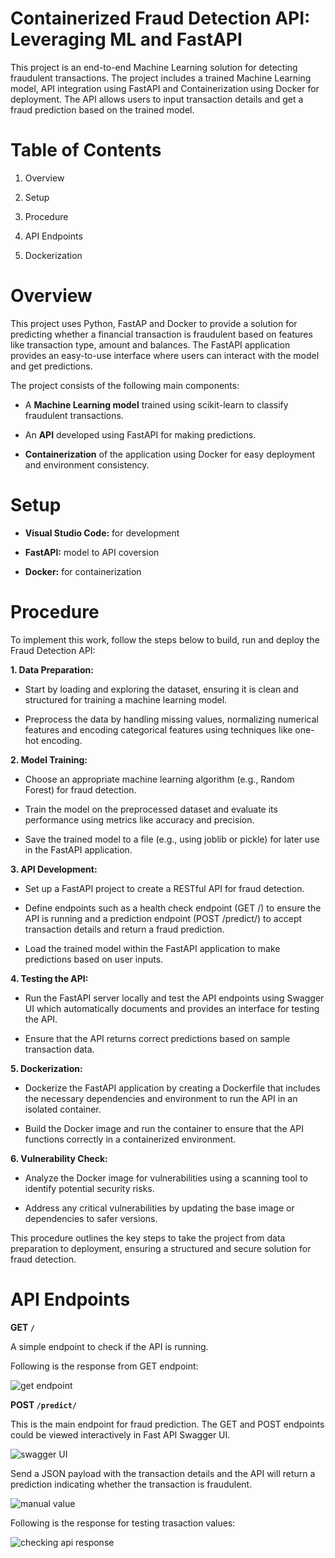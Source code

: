 # Containerized Fraud Detection API: Leveraging ML and FastAPI

This project is an end-to-end Machine Learning solution for detecting fraudulent transactions. The project includes a trained Machine Learning model, API integration using FastAPI and Containerization using Docker for deployment. The API allows users to input transaction details and get a fraud prediction based on the trained model.

# Table of Contents

1. Overview
  
2. Setup

3. Procedure

4. API Endpoints
  
5. Dockerization

# Overview

This project uses Python, FastAP and Docker to provide a solution for predicting whether a financial transaction is fraudulent based on features like transaction type, amount and balances. The FastAPI application provides an easy-to-use interface where users can interact with the model and get predictions.

The project consists of the following main components:

- A **Machine Learning model** trained using scikit-learn to classify fraudulent transactions.

- An **API** developed using FastAPI for making predictions.

- **Containerization** of the application using Docker for easy deployment and environment consistency.

# Setup

- **Visual Studio Code:** for development

- **FastAPI:** model to API coversion

- **Docker:** for containerization

# Procedure

To implement this work, follow the steps below to build, run and deploy the Fraud Detection API:

**1. Data Preparation:**

- Start by loading and exploring the dataset, ensuring it is clean and structured for training a machine learning model.

- Preprocess the data by handling missing values, normalizing numerical features and encoding categorical features using techniques like one-hot encoding.

**2. Model Training:**

- Choose an appropriate machine learning algorithm (e.g., Random Forest) for fraud detection.

- Train the model on the preprocessed dataset and evaluate its performance using metrics like accuracy and precision.

- Save the trained model to a file (e.g., using joblib or pickle) for later use in the FastAPI application.

**3. API Development:**

- Set up a FastAPI project to create a RESTful API for fraud detection.

- Define endpoints such as a health check endpoint (GET /) to ensure the API is running and a prediction endpoint (POST /predict/) to accept transaction details and return a fraud prediction.

- Load the trained model within the FastAPI application to make predictions based on user inputs.

**4. Testing the API:**

- Run the FastAPI server locally and test the API endpoints using Swagger UI which automatically documents and provides an interface for testing the API.

- Ensure that the API returns correct predictions based on sample transaction data.

**5. Dockerization:**

- Dockerize the FastAPI application by creating a Dockerfile that includes the necessary dependencies and environment to run the API in an isolated container.

- Build the Docker image and run the container to ensure that the API functions correctly in a containerized environment.

**6. Vulnerability Check:**

- Analyze the Docker image for vulnerabilities using a scanning tool to identify potential security risks.

- Address any critical vulnerabilities by updating the base image or dependencies to safer versions.

This procedure outlines the key steps to take the project from data preparation to deployment, ensuring a structured and secure solution for fraud detection.

# API Endpoints

**GET `/`**

A simple endpoint to check if the API is running.

Following is the response from GET endpoint:

![get endpoint](https://github.com/user-attachments/assets/a8c88163-985b-4147-b313-2d8f073c0b32)

**POST `/predict/`**

This is the main endpoint for fraud prediction. The GET and POST endpoints could be viewed interactively in Fast API Swagger UI.

![swagger UI](https://github.com/user-attachments/assets/4f13ee36-f4ad-4b59-b6b2-0f3be46fc32f)

Send a JSON payload with the transaction details and the API will return a prediction indicating whether the transaction is fraudulent.

![manual value](https://github.com/user-attachments/assets/8986625e-1986-417e-b65a-8c05c8e2e854)

Following is the response for testing trasaction values:

![checking api response](https://github.com/user-attachments/assets/98b514b2-f953-4379-a797-a28985b583be)
 
